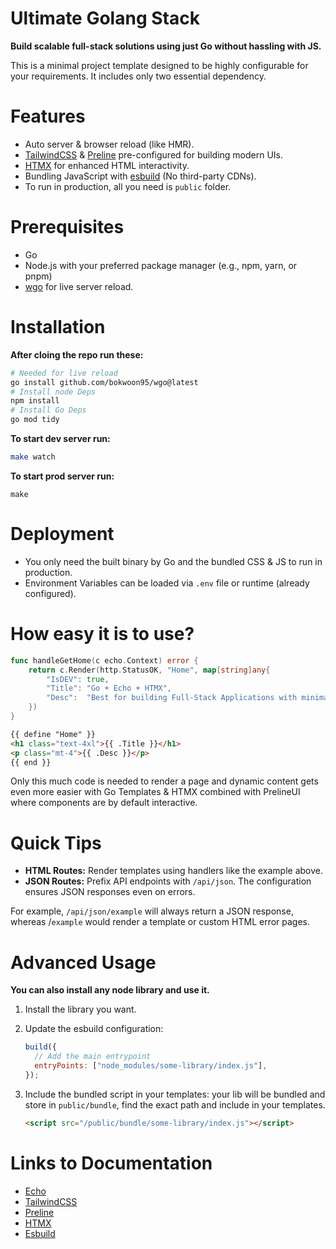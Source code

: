 # Ultimate Golang Stack

**Build scalable full-stack solutions using just Go without hassling with JS.**

This is a minimal project template designed to be highly configurable for your requirements. It includes only two essential dependency.

# Features

- Auto server & browser reload (like HMR).
- [TailwindCSS](https://tailwindcss.com) & [Preline](https://preline.co) pre-configured for building modern UIs.
- [HTMX](https://htmx.org) for enhanced HTML interactivity.
- Bundling JavaScript with [esbuild](https://esbuild.github.io) (No third-party CDNs).
- To run in production, all you need is `public` folder.

# Prerequisites

- Go
- Node.js with your preferred package manager (e.g., npm, yarn, or pnpm)
- [wgo](https://github.com/bokwoon95/wgo) for live server reload.

# Installation

**After cloing the repo run these:**

```sh
# Needed for live reload
go install github.com/bokwoon95/wgo@latest
# Install node Deps
npm install
# Install Go Deps
go mod tidy
```

**To start dev server run:**

```sh
make watch
```

**To start prod server run:**

```
make
```

# Deployment

- You only need the built binary by Go and the bundled CSS & JS to run in production.
- Environment Variables can be loaded via `.env` file or runtime (already configured).

# How easy it is to use?

```go
func handleGetHome(c echo.Context) error {
	return c.Render(http.StatusOK, "Home", map[string]any{
		"IsDEV": true,
		"Title": "Go + Echo + HTMX",
		"Desc":  "Best for building Full-Stack Applications with minimal JavaScript",
	})
}
```

```html
{{ define "Home" }}
<h1 class="text-4xl">{{ .Title }}</h1>
<p class="mt-4">{{ .Desc }}</p>
{{ end }}
```

Only this much code is needed to render a page and dynamic content gets even more easier with Go Templates & HTMX combined with PrelineUI where components are by default interactive.

# Quick Tips

- **HTML Routes:** Render templates using handlers like the example above.
- **JSON Routes:** Prefix API endpoints with `/api/json`. The configuration ensures JSON responses even on errors.

For example, `/api/json/example` will always return a JSON response, whereas /`example` would render a template or custom HTML error pages.

# Advanced Usage

**You can also install any node library and use it.**

1.  Install the library you want.
2.  Update the esbuild configuration:

    ```js
    build({
      // Add the main entrypoint
      entryPoints: ["node_modules/some-library/index.js"],
    });
    ```

3.  Include the bundled script in your templates:
    your lib will be bundled and store in `public/bundle`, find the exact path and include in your templates.

    ```html
    <script src="/public/bundle/some-library/index.js"></script>
    ```

# Links to Documentation

- [Echo](https://echo.labstack.com)
- [TailwindCSS](https://tailwindcss.com)
- [Preline](https://preline.co)
- [HTMX](https://htmx.org)
- [Esbuild](https://esbuild.github.io)

